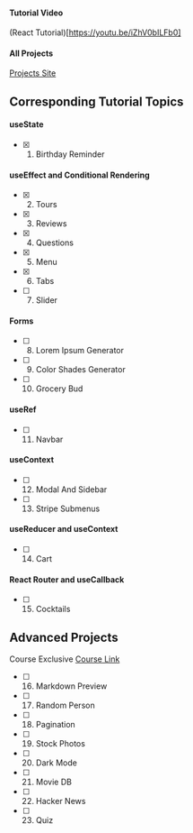 #### Tutorial Video

(React Tutorial)[https://youtu.be/iZhV0bILFb0]

#### All Projects

[Projects Site](https://react-projects.netlify.app/)

## Corresponding Tutorial Topics

#### useState

- [x] 1. Birthday Reminder

#### useEffect and Conditional Rendering

- [x] 2. Tours
- [x] 3. Reviews
- [x] 4. Questions
- [x] 5. Menu
- [x] 6. Tabs
- [ ] 7. Slider

#### Forms

- [ ] 8. Lorem Ipsum Generator
- [ ] 9. Color Shades Generator
- [ ] 10. Grocery Bud

#### useRef

- [ ] 11. Navbar

#### useContext

- [ ] 12. Modal And Sidebar
- [ ] 13. Stripe Submenus

#### useReducer and useContext

- [ ] 14. Cart

#### React Router and useCallback

- [ ] 15. Cocktails

## Advanced Projects

Course Exclusive
[Course Link](https://www.udemy.com/course/react-tutorial-and-projects-course/?couponCode=REACT-OCT)

- [ ] 16. Markdown Preview
- [ ] 17. Random Person
- [ ] 18. Pagination
- [ ] 19. Stock Photos
- [ ] 20. Dark Mode
- [ ] 21. Movie DB
- [ ] 22. Hacker News
- [ ] 23. Quiz
